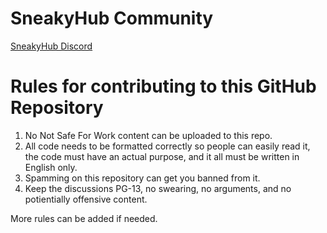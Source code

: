 # SneakyHub Community

[SneakyHub Discord](https://sneakyhub.com/discord "SneakyHub Discord Community")

# Rules for contributing to this GitHub Repository

1. No Not Safe For Work content can be uploaded to this repo.
2. All code needs to be formatted correctly so people can easily read it, the code must have an actual purpose, and it all must be written in English only.
3. Spamming on this repository can get you banned from it.
4. Keep the discussions PG-13, no swearing, no arguments, and no potientially offensive content.

More rules can be added if needed.